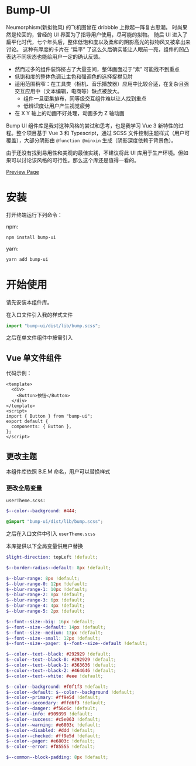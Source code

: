 # Bump-UI

Neumorphism(新拟物风) 的飞机图曾在 dribbble 上掀起一阵复古思潮。
时尚果然是轮回的，曾经的 UI 界面为了指导用户使用，尽可能的拟物。
随后 UI 进入了扁平化时代，七个年头后，整体低饱和度以及柔和的阴影高光的拟物风又被拿出来讨论。
这种有厚度的卡片在 “扁平” 了这么久后确实能让人眼前一亮，组件的凹凸表达不同状态也能给用户一定的确认反馈。

- 然而过多的组件装饰挤占了大量空间，整体画面过于“素” 可能找不到重点
- 低饱和度的整体色调让主色和强调色的选择捉襟见肘
- 适用范围稍窄：在工具类（相机、音乐播放器）应用中比较合适，在复杂且强交互应用中（文本编辑，电商等）缺点被放大。
  - 组件一旦密集排布，同等级交互组件难以让人找到重点
  - 低辨识度让用户产生视觉疲劳
- 在 X Y 轴上的动画不好处理，动画多为 Z 轴动画

Bump UI 组件库是我对这种风格的尝试和思考，也是我学习 Vue 3 新特性的过程。整个项目基于 Vue 3 和 Typescript，通过 SCSS 文件控制主题样式（用户可覆盖），大部分阴影由 `@function @minxin` 生成（阴影深度依赖于背景色）。

由于还没有找到易用性和美观的最佳实践，不建议将此 UI 库用于生产环境。但如果可以讨论该风格的可行性。那么这个库还是值得一看的。

[Preview Page](https://brendanzhang.github.io/Bump-UI/#/)

# 安装

打开终端运行下列命令：

npm:

```bash
npm install bump-ui
```

yarn:

```bash
yarn add bump-ui
```

# 开始使用

请先安装本组件库。

在入口文件引入我的样式文件

```js
import "bump-ui/dist/lib/bump.scss";
```

之后在单文件组件中按需引入

## Vue 单文件组件

代码示例：

```vue
<template>
  <div>
    <Button>按钮</Button>
  </div>
</template>
<script>
import { Button } from "bump-ui";
export default {
  components: { Button },
};
</script>
```

## 更改主题

本组件库依照 B.E.M 命名，用户可以替换样式

### 更改全局变量

`userTheme.scss:`

```scss
$--color--background: #444;

@import "bump-ui/dist/lib/bump.scss";
```

之后在入口文件中引入 `userTheme.scss`

本库提供以下全局变量供用户替换

```scss
$light-direction: topLeft !default;

$--border-radius--default: 8px !default;

$--blur-range: 8px !default;
$--blur-range-0: 12px !default;
$--blur-range-1: 10px !default;
$--blur-range-2: 8px !default;
$--blur-range-3: 6px !default;
$--blur-range-4: 4px !default;
$--blur-range-5: 2px !default;

$--font--size--big: 16px !default;
$--font--size--default: 14px !default;
$--font--size--medium: 13px !default;
$--font--size--small: 12px !default;
$--font--size--pager: $--font--size--default !default;

$--color--text--black: #292929 !default;
$--color--text--black-0: #292929 !default;
$--color--text--black-1: #363636 !default;
$--color--text--black-2: #464646 !default;
$--color--text--white: #eee !default;

$--color--background: #f0f1f3 !default;
$--color--default: $--color--background !default;
$--color--primary: #ff9e5d !default;
$--color--secondary: #ffd6f3 !default;
$--color--danger: #f56c6c !default;
$--color--info: #909399 !default;
$--color--success: #c5e063 !default;
$--color--warning: #e6803c !default;
$--color--disabled: #ddd !default;
$--color--checked: #ff9e5d !default;
$--color--pager: #e6803c !default;
$--color--error: #f85555 !default;

$--common--block-padding: 8px !default;
```
